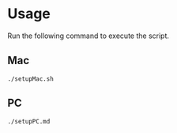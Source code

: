 # Usage
Run the following command to execute the script.
## Mac
`./setupMac.sh`

## PC
`./setupPC.md`

